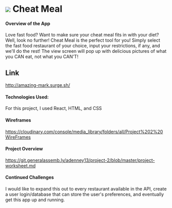 # ![](https://ga-dash.s3.amazonaws.com/production/assets/logo-9f88ae6c9c3871690e33280fcf557f33.png) Cheat Meal
#### Overview of the App

Love fast food? Want to make sure your cheat meal fits in with your diet? Well, look no further! Cheat Meal is the perfect tool for you! Simply select the fast food restaurant of your choice, input your restrictions, if any, and we'll do the rest! The view screen will pop up with delicious pictures of what you CAN eat, not what you CAN'T!

## Link

http://amazing-mark.surge.sh/

#### Technologies Used:
For this project, I used React, HTML, and CSS

#### Wireframes

https://cloudinary.com/console/media_library/folders/all/Project%202%20WireFrames

#### Project Overview

https://git.generalassemb.ly/adenney13/project-2/blob/master/project-worksheet.md

#### Continued Challenges

I would like to expand this out to every restaurant available in the API, create a user login/database that can store the user's preferences, and eventually get this app up and running.
